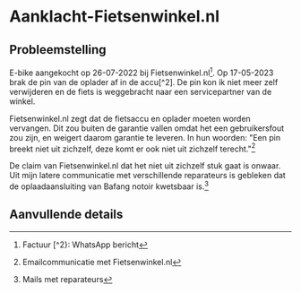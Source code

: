 # Aanklacht-Fietsenwinkel.nl

## Probleemstelling

E-bike aangekocht op 26-07-2022 bij Fietsenwinkel.nl[^1]. Op 17-05-2023 brak de pin van de oplader af in de accu[^2]. De pin kon ik niet meer zelf verwijderen en de fiets is weggebracht naar een servicepartner van de winkel.

Fietsenwinkel.nl zegt dat de fietsaccu en oplader moeten worden vervangen. Dit zou buiten de garantie vallen omdat het een gebruikersfout zou zijn, en weigert daarom garantie te leveren. In hun woorden: "Een pin breekt niet uit zichzelf, deze komt er ook niet uit zichzelf terecht."[^3]

De claim van Fietsenwinkel.nl dat het niet uit zichzelf stuk gaat is onwaar. Uit mijn latere communicatie met verschillende reparateurs is gebleken dat de oplaadaansluiting van Bafang notoir kwetsbaar is.[^4]

## Aanvullende details

[^1]: Factuur
[^2}: WhatsApp bericht
[^3]: Emailcommunicatie met Fietsenwinkel.nl
[^4]: Mails met reparateurs
